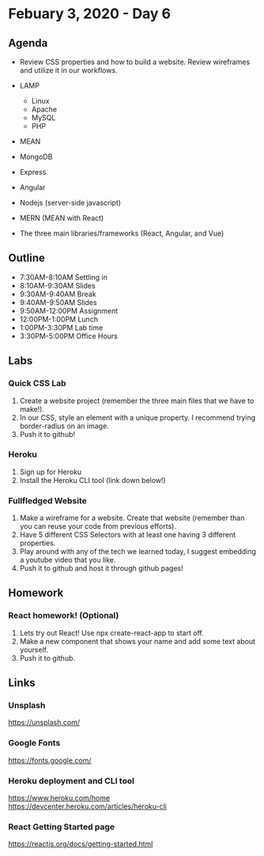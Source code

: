 # Febuary 3, 2020 - Day 6

## Agenda

- Review CSS properties and how to build a website. Review wireframes and utilize it in our workflows. 

- LAMP
    - Linux
    - Apache
    - MySQL
    - PHP

- MEAN
 - MongoDB
 - Express 
 - Angular
 - Nodejs (server-side javascript)

- MERN (MEAN with React)

- The three main libraries/frameworks (React, Angular, and Vue)

## Outline

- 7:30AM-8:10AM  Settling in
- 8:10AM-9:30AM Slides 
- 9:30AM-9:40AM Break
- 9:40AM-9:50AM Slides
- 9:50AM-12:00PM Assignment
- 12:00PM-1:00PM Lunch 
- 1:00PM-3:30PM Lab time
- 3:30PM-5:00PM Office Hours 

## Labs 

### Quick CSS Lab

1. Create a website project (remember the three main files that we have to make!).
2. In our CSS, style an element with a unique property. I recommend trying border-radius on an image.
3. Push it to github! 


### Heroku

1. Sign up for Heroku
2. Install the Heroku CLI tool (link down below!)


### Fullfledged Website


1. Make a wireframe for a website. Create that website (remember than you can reuse your code from previous efforts).
2. Have 5 different CSS Selectors with at least one having 3 different properties. 
3. Play around with any of the tech we learned today, I suggest embedding a youtube video that you like. 
4. Push it to github and host it through github pages! 

## Homework

### React homework! (Optional)

1. Lets try out React! Use npx create-react-app to start off. 
2. Make a new component that shows your name and add some text about yourself.
3. Push it to github. 

## Links

### Unsplash

https://unsplash.com/

### Google Fonts

https://fonts.google.com/


### Heroku deployment and CLI tool 

https://www.heroku.com/home
https://devcenter.heroku.com/articles/heroku-cli


### React Getting Started page

https://reactjs.org/docs/getting-started.html


